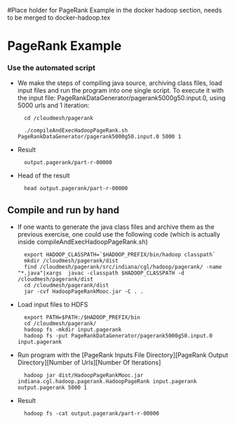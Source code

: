 #Place holder for PageRank Example in the docker hadoop section, needs to be merged to docker-hadoop.tex

# PageRank Example

### Use the automated script
* We make the steps of compiling java source, archiving class files, load input files and run the program into one single script. To execute it with the input file: PageRankDataGenerator/pagerank5000g50.input.0, using 5000 urls and 1 iteration:
		
		cd /cloudmesh/pagerank

		./compileAndExecHadoopPageRank.sh PageRankDataGenerator/pagerank5000g50.input.0 5000 1
		
* Result

		output.pagerank/part-r-00000

* Head of the result

		head output.pagerank/part-r-00000

## Compile and run by hand
* If one wants to generate the java class files and archive them as the previous exercise, one could use the following code (which is actually inside compileAndExecHadoopPageRank.sh)

		export HADOOP_CLASSPATH=`$HADOOP_PREFIX/bin/hadoop classpath`
		mkdir /cloudmesh/pagerank/dist
		find /cloudmesh/pagerank/src/indiana/cgl/hadoop/pagerank/ -name "*.java"|xargs  javac -classpath $HADOOP_CLASSPATH -d /cloudmesh/pagerank/dist
		cd /cloudmesh/pagerank/dist
		jar -cvf HadoopPageRankMooc.jar -C . .

* Load input files to HDFS

		export PATH=$PATH:/$HADOOP_PREFIX/bin
		cd /cloudmesh/pagerank/
		hadoop fs -mkdir input.pagerank
		hadoop fs -put PageRankDataGenerator/pagerank5000g50.input.0 input.pagerank
		
* Run program with the [PageRank Inputs File Directory][PageRank Output Directory][Number of Urls][Number Of Iterations]
		
		hadoop jar dist/HadoopPageRankMooc.jar indiana.cgl.hadoop.pagerank.HadoopPageRank input.pagerank output.pagerank 5000 1

* Result
		
		hadoop fs -cat output.pagerank/part-r-00000
		
